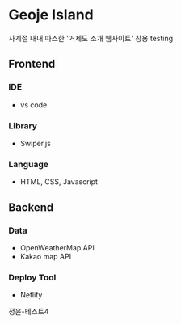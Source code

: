 # Geoje Island

사계절 내내 따스한 '거제도 소개 웹사이트'
창용 testing

## Frontend

### IDE

- vs code

### Library

- Swiper.js

### Language

- HTML, CSS, Javascript

## Backend

### Data

- OpenWeatherMap API
- Kakao map API

### Deploy Tool

- Netlify

정윤-테스트4
